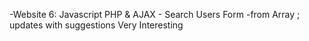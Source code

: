 -Website 6: Javascript PHP & AJAX - Search Users Form -from Array ; updates with suggestions Very Interesting
